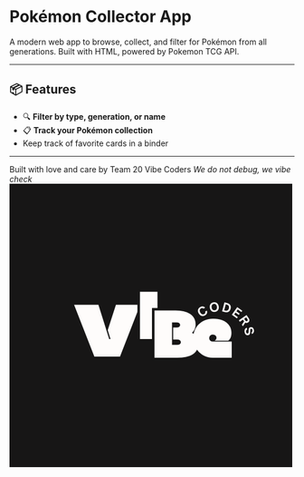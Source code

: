 # Pokémon Collector App

A modern web app to browse, collect, and filter for Pokémon from all generations. Built with HTML, powered by Pokemon TCG API.

---

## 📦 Features

- 🔍 **Filter by type, generation, or name**
- 📋 **Track your Pokémon collection**
- Keep track of favorite cards in a binder

---

Built with love and care by Team 20 Vibe Coders
*We do not debug, we vibe check*
![Team Logo](admin/branding/darklogo.png)
